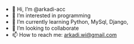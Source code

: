 - 👋 Hi, I’m @arkadi-acc
- 👀 I’m interested in programming
- 🌱 I’m currently learning Python, MySql, Django, 
- 💞️ I’m looking to collaborate 
- 📫 How to reach me: arkadi.wi@gmail.com

<!---
arkadi-acc/arkadi-acc is a ✨ special ✨ repository because its `README.md` (this file) appears on your GitHub profile.
You can click the Preview link to take a look at your changes.
--->
